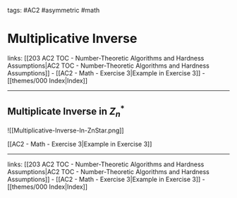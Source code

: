 tags: #AC2 #asymmetric #math 

# Multiplicative Inverse

links: [[203 AC2 TOC - Number-Theoretic Algorithms and Hardness Assumptions|AC2 TOC - Number-Theoretic Algorithms and Hardness Assumptions]] - [[AC2 - Math - Exercise 3|Example in Exercise 3]] - [[themes/000 Index|Index]]

---

## Multiplicate Inverse in $Z_n^*$

![[Multiplicative-Inverse-In-ZnStar.png]]

[[AC2 - Math - Exercise 3|Example in Exercise 3]]

---
links: [[203 AC2 TOC - Number-Theoretic Algorithms and Hardness Assumptions|AC2 TOC - Number-Theoretic Algorithms and Hardness Assumptions]] - [[AC2 - Math - Exercise 3|Example in Exercise 3]] - [[themes/000 Index|Index]]
